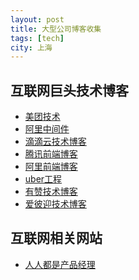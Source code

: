 ```yaml
---
layout: post
title: 大型公司博客收集
tags: [tech]
city: 上海
---
```


互联网巨头技术博客
---------
+ [美团技术](https://tech.meituan.com/)
+ [阿里中间件](http://jm.taobao.org/)
+ [滴滴云技术博客](https://blog.didiyun.com/)
+ [腾讯前端博客](http://www.alloyteam.com/page/0/)
+ [阿里前端博客](https://fed.taobao.org/blogs/?spm=taofed.homepage.header.3.7eab5ac8hYTo6Z)
+ [uber工程](https://eng.uber.com/)
+ [有赞技术博客](https://tech.youzan.com/)
+ [爱彼迎技术博客](https://medium.com/airbnb-engineering)


互联网相关网站
-------------------
+ [人人都是产品经理](http://www.woshipm.com/)
